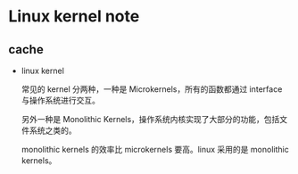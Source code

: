 # Linux kernel note

## cache

* linux kernel

    常见的 kernel 分两种，一种是 Microkernels，所有的函数都通过 interface 与操作系统进行交互。

    另外一种是 Monolithic Kernels，操作系统内核实现了大部分的功能，包括文件系统之类的。

    monolithic kernels 的效率比 microkernels 要高。linux 采用的是 monolithic kernels。